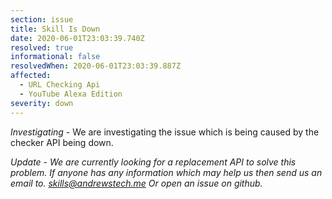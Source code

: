 ```yaml
---
section: issue
title: Skill Is Down
date: 2020-06-01T23:03:39.740Z
resolved: true
informational: false
resolvedWhen: 2020-06-01T23:03:39.887Z
affected:
  - URL Checking Api
  - YouTube Alexa Edition
severity: down
---
```

*Investigating* - We are investigating  the issue which is being caused by the checker API being down.

*Update - We are currently looking for a replacement API to solve this problem. If anyone has any information which may help us then send us an email to. skills@andrewstech.me   Or open an issue on github.*
